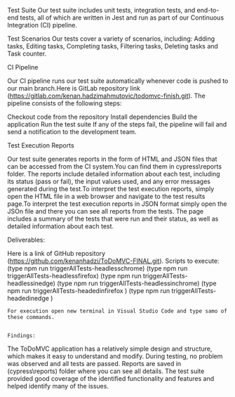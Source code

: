 Test Suite
Our test suite includes unit tests, integration tests, and end-to-end tests, all of which are written in Jest and run as part of our Continuous Integration (CI) pipeline.


Test Scenarios
Our tests cover a variety of scenarios, including: Adding tasks, Editing tasks, Completing tasks, Filtering tasks, Deleting tasks and Task counter.



CI Pipeline

Our CI pipeline runs our test suite automatically whenever code is pushed to our main branch.Here is GitLab repository link (https://gitlab.com/kenan.hadzimahmutovic/todomvc-finish.git). The pipeline consists of the following steps:

Checkout code from the repository
Install dependencies
Build the application
Run the test suite
If any of the steps fail, the pipeline will fail and send a notification to the development team.




Test Execution Reports

Our test suite generates reports in the form of HTML and JSON files that can be accessed from the CI system.You can find them in cypress\reports folder. The reports include detailed information about each test, including its status (pass or fail), the input values used, and any error messages generated during the test.To interpret the test execution reports, simply open the HTML file in a web browser and navigate to the test results page.To interpret the test execution reports in JSON format simply open the JSOn file and there you can see all reports from the tests. The page includes a summary of the tests that were run and their status, as well as detailed information about each test.




Deliverables:


Here is a link of GitHub repository (https://github.com/kenanhadzi/ToDoMVC-FINAL.git). Scripts to execute: 
 (type npm run triggerAllTests-headlesschrome)
     (type npm run triggerAllTests-headlessfirefox)
     (type npm run triggerAllTests-headlessinedge)
    (type npm run triggerAllTests-headlessinchrome)
     (type npm run triggerAllTests-headedinfirefox )
    (type npm run triggerAllTests-headedinedge )
    
    For execution open new terminal in Visual Studio Code and type samo of these commands.
    
    
    Findings:

The ToDoMVC application has a relatively simple design and structure, which makes it easy to understand and modify.
During testing, no problem was observed and all tests are passed. Reports are saved in (cypress\reports) folder where you can see all details.
The test suite provided good coverage of the identified functionality and features and helped identify many of the issues.


